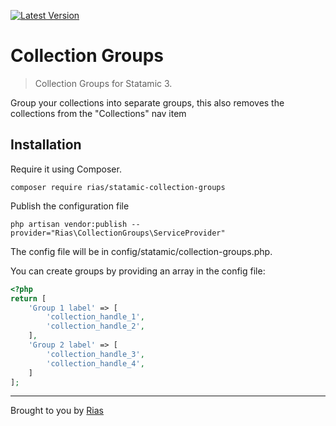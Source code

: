 [![Latest Version](https://img.shields.io/github/release/riasvdv/statamic-collection-groups.svg?style=flat-square)](https://github.com/riasvdv/statamic-collection-groups/releases)

# Collection Groups

> Collection Groups for Statamic 3.

Group your collections into separate groups, this also removes the collections from the "Collections" nav item

## Installation

Require it using Composer.

```
composer require rias/statamic-collection-groups
```

Publish the configuration file

```
php artisan vendor:publish --provider="Rias\CollectionGroups\ServiceProvider"
```

The config file will be in config/statamic/collection-groups.php.

You can create groups by providing an array in the config file:

```php
<?php
return [
    'Group 1 label' => [
        'collection_handle_1',
        'collection_handle_2',
    ],
    'Group 2 label' => [
        'collection_handle_3',
        'collection_handle_4',
    ]
];
```

---
Brought to you by [Rias](https://rias.be)
